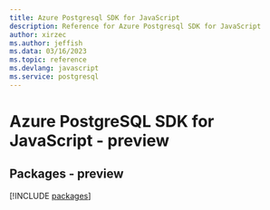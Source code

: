 ```yaml
---
title: Azure Postgresql SDK for JavaScript
description: Reference for Azure Postgresql SDK for JavaScript
author: xirzec
ms.author: jeffish
ms.data: 03/16/2023
ms.topic: reference
ms.devlang: javascript
ms.service: postgresql
---
```

# Azure PostgreSQL SDK for JavaScript - preview
## Packages - preview
[!INCLUDE [packages](postgresql-index.md)]